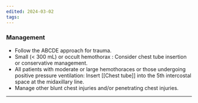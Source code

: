 ```yaml
---
edited: 2024-03-02
tags:
---
```

### Management
- Follow the ABCDE approach for trauma.
- Small (< 300 mL) or occult hemothorax : Consider chest tube insertion or conservative management.  
- All patients with moderate or large hemothoraces or those undergoing positive pressure ventilation: Insert [[Chest tube]] into the 5th intercostal space at the midaxillary line. 
- Manage other blunt chest injuries and/or penetrating chest injuries.


---
